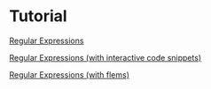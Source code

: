 # Tutorial


[Regular Expressions](./regular-expressions-js.md)

[Regular Expressions (with interactive code snippets)](./regular-expressions-js-flems.md)

[Regular Expressions (with flems)](./regexpr-with-flems.html)
